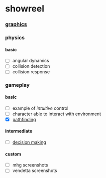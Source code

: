 # showreel
### [graphics](https://github.com/clrobert/graphics)
### physics
#### basic
- [ ] angular dynamics
- [ ] collision detection
- [ ] collision response

### gameplay
#### basic
- [ ] example of _intuitive_ control
- [ ] character able to interact with environment
- [x] [pathfinding](https://github.com/clrobert/pathfinding)

#### intermediate
- [ ] [decision making](https://github.com/clrobert/minimax)

#### custom
- [ ] mhg screenshots
- [ ] vendetta screenshots
